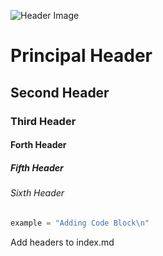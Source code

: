 ![Header Image](https://github.com/kerowam/42-project-badges/blob/main/badges/volunteere.png)
# Principal Header
## Second Header
### Third Header
#### Forth Header
##### Fifth Header
###### Sixth Header

``` Python
example = "Adding Code Block\n"
```

Add headers to index.md
